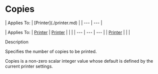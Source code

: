 




<h1 class="heading"><span class="name">Copies</span></h1>
| Applies To: | [Printer](./printer.md) |
| --- | ---  |

| Applies To: | [Printer](./printer.md) | [Printer](./printer.md) |  |  |
| --- | --- | ---  |
| [Printer](./printer.md) |  |  |


Description


Specifies the number of copies to be printed.


Copies is a non-zero scalar integer value whose default is defined by the current printer settings.



